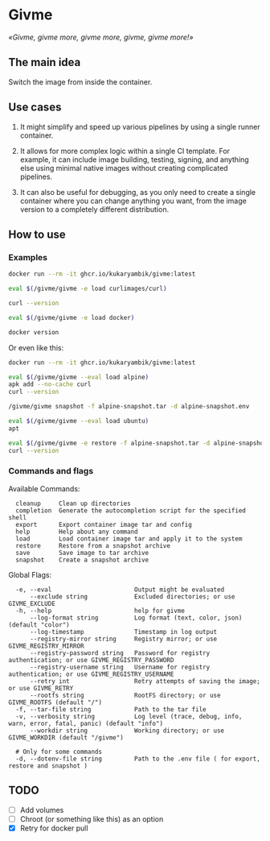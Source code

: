 # Givme

_«Givme, givme more, givme more, givme, givme more!»_

## The main idea

Switch the image from inside the container.

## Use cases

1. It might simplify and speed up various pipelines by using a single runner container.

2. It allows for more complex logic within a single CI template. For example, it can include image building, testing, signing, and anything else using minimal native images without creating complicated pipelines.

3. It can also be useful for debugging, as you only need to create a single container where you can change anything you want, from the image version to a completely different distribution.

## How to use

### Examples

```sh
docker run --rm -it ghcr.io/kukaryambik/givme:latest

eval $(/givme/givme -e load curlimages/curl)

curl --version

eval $(/givme/givme -e load docker)

docker version

```

Or even like this:

```sh
docker run --rm -it ghcr.io/kukaryambik/givme:latest

eval $(/givme/givme --eval load alpine)
apk add --no-cache curl
curl --version

/givme/givme snapshot -f alpine-snapshot.tar -d alpine-snapshot.env

eval $(/givme/givme --eval load ubuntu)
apt

eval $(/givme/givme -e restore -f alpine-snapshot.tar -d alpine-snapshot.env)
curl --version

```

### Commands and flags

Available Commands:

```
  cleanup     Clean up directories
  completion  Generate the autocompletion script for the specified shell
  export      Export container image tar and config
  help        Help about any command
  load        Load container image tar and apply it to the system
  restore     Restore from a snapshot archive
  save        Save image to tar archive
  snapshot    Create a snapshot archive
```

Global Flags:

```
  -e, --eval                       Output might be evaluated
      --exclude string             Excluded directories; or use GIVME_EXCLUDE
  -h, --help                       help for givme
      --log-format string          Log format (text, color, json) (default "color")
      --log-timestamp              Timestamp in log output
      --registry-mirror string     Registry mirror; or use GIVME_REGISTRY_MIRROR
      --registry-password string   Password for registry authentication; or use GIVME_REGISTRY_PASSWORD
      --registry-username string   Username for registry authentication; or use GIVME_REGISTRY_USERNAME
      --retry int                  Retry attempts of saving the image; or use GIVME_RETRY
      --rootfs string              RootFS directory; or use GIVME_ROOTFS (default "/")
  -f, --tar-file string            Path to the tar file
  -v, --verbosity string           Log level (trace, debug, info, warn, error, fatal, panic) (default "info")
      --workdir string             Working directory; or use GIVME_WORKDIR (default "/givme")

  # Only for some commands
  -d, --dotenv-file string         Path to the .env file ( for export, restore and snapshot )

```

## TODO

- [ ] Add volumes
- [ ] Chroot (or something like this) as an option
- [x] Retry for docker pull
